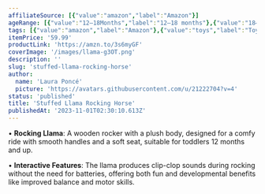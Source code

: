 ```yaml
---
affiliateSource: [{"value":"amazon","label":"Amazon"}]
ageRange: [{"value":"12–18Months","label":"12–18 months"},{"value":"18–24Months","label":"18–24 months"},{"value":"2–3Years","label":"2–3 years"}]
tags: [{"value":"amazon","label":"Amazon"},{"value":"toys","label":"Toys"},{"value":"gifts","label":"Gifts"}]
itemPrice: '59.99'
productLink: 'https://amzn.to/3s6myGF'
coverImage: '/images/llama-g3OT.png'
description: ''
slug: 'stuffed-llama-rocking-horse'
author:
  name: 'Laura Poncé'
  picture: 'https://avatars.githubusercontent.com/u/21222704?v=4'
status: 'published'
title: 'Stuffed Llama Rocking Horse'
publishedAt: '2023-11-01T02:30:10.613Z'
---
```


• **Rocking Llama**: A wooden rocker with a plush body, designed for a comfy ride with smooth handles and a soft seat, suitable for toddlers 12 months and up.

• **Interactive Features**: The llama produces clip-clop sounds during rocking without the need for batteries, offering both fun and developmental benefits like improved balance and motor skills.

